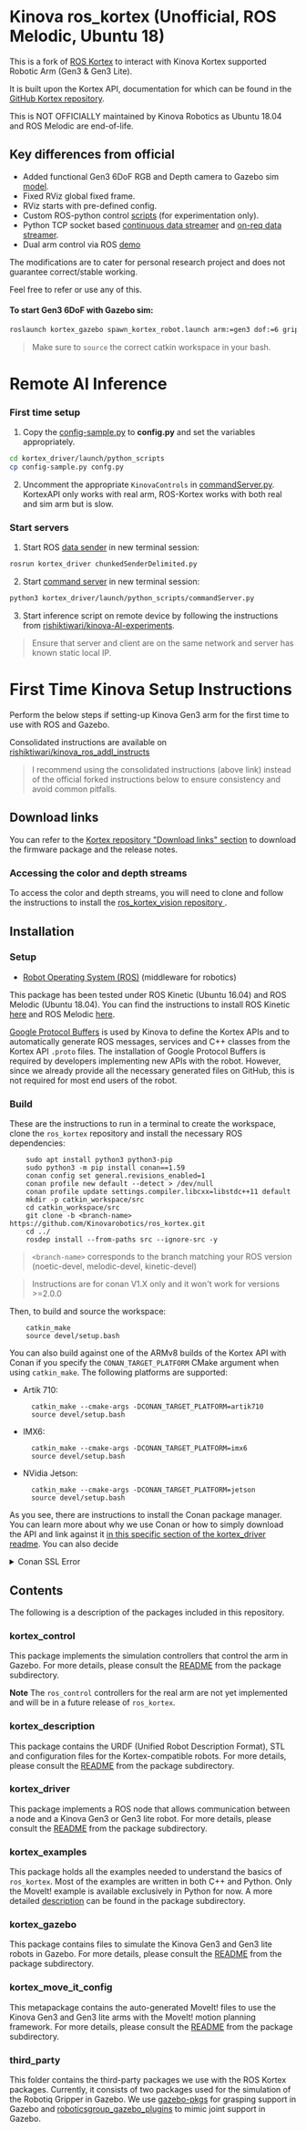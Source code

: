 # Kinova ros_kortex (Unofficial, ROS Melodic, Ubuntu 18)
This is a fork of [ROS Kortex](https://github.com/Kinovarobotics/ros_kortex/tree/melodic-devel) to interact with Kinova Kortex supported Robotic Arm (Gen3 & Gen3 Lite).

It is built upon the Kortex API, documentation for which can be found in the [GitHub Kortex repository](https://github.com/Kinovarobotics/kortex).

This is NOT OFFICIALLY maintained by Kinova Robotics as Ubuntu 18.04 and ROS Melodic are end-of-life.

## Key differences from official
- Added functional Gen3 6DoF RGB and Depth camera to Gazebo sim [model](kortex_description/arms/gen3/6dof/urdf/gen3_macro.xacro).
- Fixed RViz global fixed frame.
- RViz starts with pre-defined config.
- Custom ROS-python control [scripts](kortex_driver/launch/python_scripts/) (for experimentation only).
- Python TCP socket based [continuous data streamer](kortex_driver/launch/python_scripts/chunkedSender.py) and [on-req data streamer](kortex_driver/launch/python_scripts/chunkedSenderDelimited.py).
- Dual arm control via ROS [demo](kortex_driver/launch/python_scripts/OD/)

The modifications are to cater for personal research project and does not guarantee correct/stable working.

Feel free to refer or use any of this.

#### To start Gen3 6DoF with Gazebo sim: 
```sh
roslaunch kortex_gazebo spawn_kortex_robot.launch arm:=gen3 dof:=6 gripper:=robotiq_2f_140
```
> Make sure to `source` the correct catkin workspace in your bash.

# Remote AI Inference

### First time setup

1. Copy the [config-sample.py](kortex_driver/launch/python_scripts/config-sample.py) to **config.py** and set the variables appropriately.
```sh
cd kortex_driver/launch/python_scripts
cp config-sample.py confg.py
```

2. Uncomment the appropriate `KinovaControls` in [commandServer.py](kortex_driver/launch/python_scripts/commandServer.py).
KortexAPI only works with real arm, ROS-Kortex works with both real and sim arm but is slow.


### Start servers
1. Start ROS [data sender](kortex_driver/launch/python_scripts/chunkedSenderDelimited.py) in new terminal session:
```sh
rosrun kortex_driver chunkedSenderDelimited.py
```

2. Start [command server](kortex_driver/launch/python_scripts/commandServer.py) in new terminal session:
```sh
python3 kortex_driver/launch/python_scripts/commandServer.py
```

3. Start inference script on remote device by following the instructions from [rishiktiwari/kinova-AI-experiments](https://github.com/rishiktiwari/kinova-AI-experiments).

> Ensure that server and client are on the same network and server has known static local IP.


# First Time Kinova Setup Instructions

Perform the below steps if setting-up Kinova Gen3 arm for the first time to use with ROS and Gazebo.

Consolidated instructions  are available on [rishiktiwari/kinova_ros_addl_instructs](https://github.com/rishiktiwari/kinova_ros_addl_instructs)

> I recommend using the consolidated instructions (above link) instead of the official forked instructions below to ensure consistency and avoid common pitfalls.

## Download links

You can refer to the [Kortex repository "Download links" section](https://github.com/Kinovarobotics/kortex#download-links) to download the firmware package and the release notes.

### Accessing the color and depth streams 

To access the color and depth streams, you will need to clone and follow the instructions to install the [ros_kortex_vision repository ](https://github.com/Kinovarobotics/ros_kortex_vision).
## Installation

### Setup

- [Robot Operating System (ROS)](http://wiki.ros.org) (middleware for robotics)

This package has been tested under ROS Kinetic (Ubuntu 16.04) and ROS Melodic (Ubuntu 18.04).
You can find the instructions to install ROS Kinetic [here](http://wiki.ros.org/kinetic/Installation/Ubuntu) and ROS Melodic [here](http://wiki.ros.org/melodic/Installation/Ubuntu).

[Google Protocol Buffers](https://developers.google.com/protocol-buffers/) is used by Kinova to define the Kortex APIs and to automatically generate ROS messages, services and C++ classes from the Kortex API `.proto` files. The installation of Google Protocol Buffers is required by developers implementing new APIs with the robot. However, since we already provide all the necessary generated files on GitHub, this is not required for most end users of the robot.

### Build

These are the instructions to run in a terminal to create the workspace, clone the `ros_kortex` repository and install the necessary ROS dependencies:

        sudo apt install python3 python3-pip
        sudo python3 -m pip install conan==1.59
        conan config set general.revisions_enabled=1
        conan profile new default --detect > /dev/null
        conan profile update settings.compiler.libcxx=libstdc++11 default
        mkdir -p catkin_workspace/src
        cd catkin_workspace/src
        git clone -b <branch-name> https://github.com/Kinovarobotics/ros_kortex.git
        cd ../
        rosdep install --from-paths src --ignore-src -y

> `<branch-name>` corresponds to the branch matching your ROS version (noetic-devel, melodic-devel, kinetic-devel)

> Instructions are for conan V1.X only and it won't work for versions >=2.0.0

Then, to build and source the workspace:

        catkin_make
        source devel/setup.bash

You can also build against one of the ARMv8 builds of the Kortex API with Conan if you specify the `CONAN_TARGET_PLATFORM` CMake argument when using `catkin_make`. The following platforms are supported:

- Artik 710: 

        catkin_make --cmake-args -DCONAN_TARGET_PLATFORM=artik710
        source devel/setup.bash

- IMX6:

        catkin_make --cmake-args -DCONAN_TARGET_PLATFORM=imx6
        source devel/setup.bash

- NVidia Jetson: 

        catkin_make --cmake-args -DCONAN_TARGET_PLATFORM=jetson
        source devel/setup.bash

As you see, there are instructions to install the Conan package manager. You can learn more about why we use Conan or how to simply download the API and link against it [in this specific section of the kortex_driver readme](kortex_driver/readme.md#conan). You can also decide 

<p><details close>
<summary>Conan SSL Error</summary>

While running `catkin_make`, you may get a SSL Certificate error similar to this

```sh
ERROR: HTTPSConnectionPool(host='artifactory.kinovaapps.com', port=443): Max retries exceeded with url: /artifactory/api/conan/conan/v1/ping (Caused by SSLError(SSLCertVerificationError(1, '[SSL: CERTIFICATE_VERIFY_FAILED] certificate verify failed: certificate has expired (_ssl.c:1131)')))
```

This is because Conan's root certificate expired on 2021-09-30

You can fix this by running

```sh
conan config install https://github.com/conan-io/conanclientcert.git
```

</details></p>

## Contents

The following is a description of the packages included in this repository.

### kortex_control
This package implements the simulation controllers that control the arm in Gazebo. For more details, please consult the [README](kortex_control/readme.md) from the package subdirectory.

**Note** The `ros_control` controllers for the real arm are not yet implemented and will be in a future release of `ros_kortex`.

### kortex_description
This package contains the URDF (Unified Robot Description Format), STL and configuration files for the Kortex-compatible robots. For more details, please consult the [README](kortex_description/readme.md) from the package subdirectory.

### kortex_driver
This package implements a ROS node that allows communication between a node and a Kinova Gen3 or Gen3 lite robot. For more details, please consult the [README](kortex_driver/readme.md) from the package subdirectory.

### kortex_examples
This package holds all the examples needed to understand the basics of `ros_kortex`. Most of the examples are written in both C++ and Python. Only the MoveIt! example is available exclusively in Python for now.
A more detailed [description](kortex_examples/readme.md) can be found in the package subdirectory.

### kortex_gazebo
This package contains files to simulate the Kinova Gen3 and Gen3 lite robots in Gazebo. For more details, please consult the [README](kortex_gazebo/readme.md) from the package subdirectory.

### kortex_move_it_config
This metapackage contains the auto-generated MoveIt! files to use the Kinova Gen3 and Gen3 lite arms with the MoveIt! motion planning framework. For more details, please consult the [README](kortex_move_it_config/readme.md) from the package subdirectory.

### third_party
This folder contains the third-party packages we use with the ROS Kortex packages. Currently, it consists of two packages used for the simulation of the Robotiq Gripper in Gazebo. We use [gazebo-pkgs](third_party/gazebo-pkgs/README.md) for grasping support in Gazebo and [roboticsgroup_gazebo_plugins](third_party/roboticsgroup_gazebo_plugins/README.md) to mimic joint support in Gazebo.
